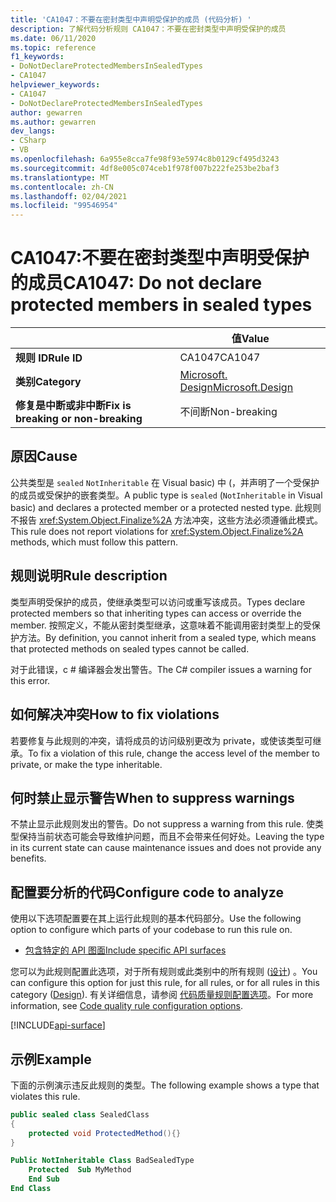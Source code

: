 ```yaml
---
title: 'CA1047：不要在密封类型中声明受保护的成员 (代码分析) '
description: 了解代码分析规则 CA1047：不要在密封类型中声明受保护的成员
ms.date: 06/11/2020
ms.topic: reference
f1_keywords:
- DoNotDeclareProtectedMembersInSealedTypes
- CA1047
helpviewer_keywords:
- CA1047
- DoNotDeclareProtectedMembersInSealedTypes
author: gewarren
ms.author: gewarren
dev_langs:
- CSharp
- VB
ms.openlocfilehash: 6a955e8cca7fe98f93e5974c8b0129cf495d3243
ms.sourcegitcommit: 4df8e005c074ceb1f978f007b222fe253be2baf3
ms.translationtype: MT
ms.contentlocale: zh-CN
ms.lasthandoff: 02/04/2021
ms.locfileid: "99546954"
---
```

# <a name="ca1047-do-not-declare-protected-members-in-sealed-types"></a><span data-ttu-id="77d30-103">CA1047:不要在密封类型中声明受保护的成员</span><span class="sxs-lookup"><span data-stu-id="77d30-103">CA1047: Do not declare protected members in sealed types</span></span>

| | <span data-ttu-id="77d30-104">值</span><span class="sxs-lookup"><span data-stu-id="77d30-104">Value</span></span> |
|-|-|
| <span data-ttu-id="77d30-105">**规则 ID**</span><span class="sxs-lookup"><span data-stu-id="77d30-105">**Rule ID**</span></span> |<span data-ttu-id="77d30-106">CA1047</span><span class="sxs-lookup"><span data-stu-id="77d30-106">CA1047</span></span>|
| <span data-ttu-id="77d30-107">**类别**</span><span class="sxs-lookup"><span data-stu-id="77d30-107">**Category**</span></span> |[<span data-ttu-id="77d30-108">Microsoft. Design</span><span class="sxs-lookup"><span data-stu-id="77d30-108">Microsoft.Design</span></span>](design-warnings.md)|
| <span data-ttu-id="77d30-109">**修复是中断或非中断**</span><span class="sxs-lookup"><span data-stu-id="77d30-109">**Fix is breaking or non-breaking**</span></span> |<span data-ttu-id="77d30-110">不间断</span><span class="sxs-lookup"><span data-stu-id="77d30-110">Non-breaking</span></span>|

## <a name="cause"></a><span data-ttu-id="77d30-111">原因</span><span class="sxs-lookup"><span data-stu-id="77d30-111">Cause</span></span>

<span data-ttu-id="77d30-112">公共类型是 `sealed` `NotInheritable` 在 Visual basic) 中 (，并声明了一个受保护的成员或受保护的嵌套类型。</span><span class="sxs-lookup"><span data-stu-id="77d30-112">A public type is `sealed` (`NotInheritable` in Visual basic) and declares a protected member or a protected nested type.</span></span> <span data-ttu-id="77d30-113">此规则不报告 <xref:System.Object.Finalize%2A> 方法冲突，这些方法必须遵循此模式。</span><span class="sxs-lookup"><span data-stu-id="77d30-113">This rule does not report violations for <xref:System.Object.Finalize%2A> methods, which must follow this pattern.</span></span>

## <a name="rule-description"></a><span data-ttu-id="77d30-114">规则说明</span><span class="sxs-lookup"><span data-stu-id="77d30-114">Rule description</span></span>

<span data-ttu-id="77d30-115">类型声明受保护的成员，使继承类型可以访问或重写该成员。</span><span class="sxs-lookup"><span data-stu-id="77d30-115">Types declare protected members so that inheriting types can access or override the member.</span></span> <span data-ttu-id="77d30-116">按照定义，不能从密封类型继承，这意味着不能调用密封类型上的受保护方法。</span><span class="sxs-lookup"><span data-stu-id="77d30-116">By definition, you cannot inherit from a sealed type, which means that protected methods on sealed types cannot be called.</span></span>

<span data-ttu-id="77d30-117">对于此错误，c # 编译器会发出警告。</span><span class="sxs-lookup"><span data-stu-id="77d30-117">The C# compiler issues a warning for this error.</span></span>

## <a name="how-to-fix-violations"></a><span data-ttu-id="77d30-118">如何解决冲突</span><span class="sxs-lookup"><span data-stu-id="77d30-118">How to fix violations</span></span>

<span data-ttu-id="77d30-119">若要修复与此规则的冲突，请将成员的访问级别更改为 private，或使该类型可继承。</span><span class="sxs-lookup"><span data-stu-id="77d30-119">To fix a violation of this rule, change the access level of the member to private, or make the type inheritable.</span></span>

## <a name="when-to-suppress-warnings"></a><span data-ttu-id="77d30-120">何时禁止显示警告</span><span class="sxs-lookup"><span data-stu-id="77d30-120">When to suppress warnings</span></span>

<span data-ttu-id="77d30-121">不禁止显示此规则发出的警告。</span><span class="sxs-lookup"><span data-stu-id="77d30-121">Do not suppress a warning from this rule.</span></span> <span data-ttu-id="77d30-122">使类型保持当前状态可能会导致维护问题，而且不会带来任何好处。</span><span class="sxs-lookup"><span data-stu-id="77d30-122">Leaving the type in its current state can cause maintenance issues and does not provide any benefits.</span></span>

## <a name="configure-code-to-analyze"></a><span data-ttu-id="77d30-123">配置要分析的代码</span><span class="sxs-lookup"><span data-stu-id="77d30-123">Configure code to analyze</span></span>

<span data-ttu-id="77d30-124">使用以下选项配置要在其上运行此规则的基本代码部分。</span><span class="sxs-lookup"><span data-stu-id="77d30-124">Use the following option to configure which parts of your codebase to run this rule on.</span></span>

- [<span data-ttu-id="77d30-125">包含特定的 API 图面</span><span class="sxs-lookup"><span data-stu-id="77d30-125">Include specific API surfaces</span></span>](#include-specific-api-surfaces)

<span data-ttu-id="77d30-126">您可以为此规则配置此选项，对于所有规则或此类别中的所有规则 ([设计](design-warnings.md)) 。</span><span class="sxs-lookup"><span data-stu-id="77d30-126">You can configure this option for just this rule, for all rules, or for all rules in this category ([Design](design-warnings.md)).</span></span> <span data-ttu-id="77d30-127">有关详细信息，请参阅 [代码质量规则配置选项](../code-quality-rule-options.md)。</span><span class="sxs-lookup"><span data-stu-id="77d30-127">For more information, see [Code quality rule configuration options](../code-quality-rule-options.md).</span></span>

[!INCLUDE[api-surface](~/includes/code-analysis/api-surface.md)]

## <a name="example"></a><span data-ttu-id="77d30-128">示例</span><span class="sxs-lookup"><span data-stu-id="77d30-128">Example</span></span>

<span data-ttu-id="77d30-129">下面的示例演示违反此规则的类型。</span><span class="sxs-lookup"><span data-stu-id="77d30-129">The following example shows a type that violates this rule.</span></span>

```csharp
public sealed class SealedClass
{
    protected void ProtectedMethod(){}
}
```

```vb
Public NotInheritable Class BadSealedType
    Protected  Sub MyMethod
    End Sub
End Class
```
